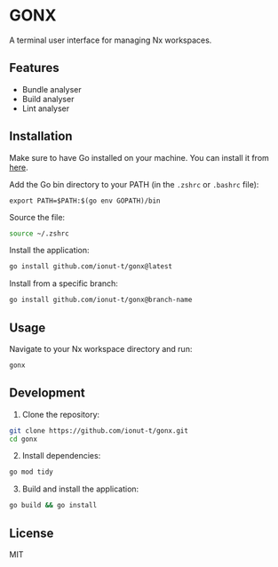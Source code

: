 # GONX

A terminal user interface for managing Nx workspaces.

## Features

- Bundle analyser
- Build analyser
- Lint analyser

## Installation

Make sure to have Go installed on your machine. You can install it from [here](https://golang.org/doc/install).

Add the Go bin directory to your PATH (in the `.zshrc` or `.bashrc` file):

```zshrc
export PATH=$PATH:$(go env GOPATH)/bin
```

Source the file:
```bash
source ~/.zshrc
```

Install the application:

```bash
go install github.com/ionut-t/gonx@latest
```

Install from a specific branch:

```bash
go install github.com/ionut-t/gonx@branch-name
```

## Usage

Navigate to your Nx workspace directory and run:

```bash
gonx
```

## Development

1. Clone the repository:
```bash
git clone https://github.com/ionut-t/gonx.git
cd gonx
```
2. Install dependencies:

```bash
go mod tidy
```

3. Build and install the application:

```bash
go build && go install
```

## License

MIT

